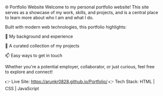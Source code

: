 🌐 Portfolio Website
Welcome to my personal portfolio website!
This site serves as a showcase of my work, skills, and projects, and is a central place to learn more about who I am and what I do.

Built with modern web technologies, this portfolio highlights:

🧠 My background and experience

💼 A curated collection of my projects

📫 Easy ways to get in touch

Whether you're a potential employer, collaborator, or just curious, feel free to explore and connect!

👉 Live Site: https://arunkr0828.github.io/Portfolio/
👉 Tech Stack: HTML | CSS | JavaScript

